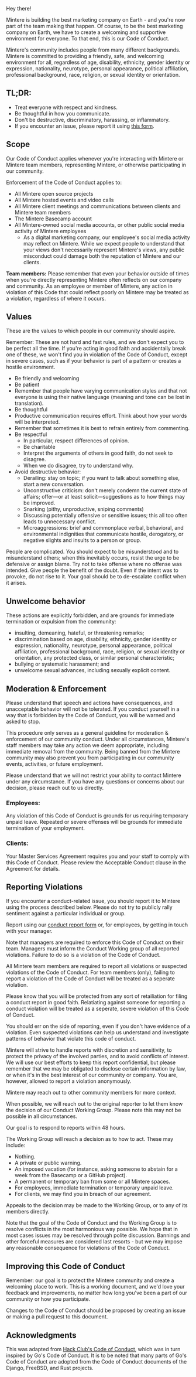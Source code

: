 Hey there!

Mintere is building the best marketing company on Earth - and you're now part of the team making that happen. Of course, to be the best marketing company on Earth, we have to create a welcoming and supportive environment for everyone. To that end, this is our Code of Conduct.

Mintere's community includes people from many different backgrounds. Mintere is committed to providing a friendly, safe, and welcoming environment for all, regardless of age, disability, ethnicity, gender identity or expression, nationality, neurotype, personal appearance, political affiliation, professional background, race, religion, or sexual identity or orientation.

## TL;DR:

- Treat everyone with respect and kindness.
- Be thoughtful in how you communicate.
- Don't be destructive, discriminatory, harassing, or inflammatory.
- If you encounter an issue, please report it using [this form][report-form].

## Scope

Our Code of Conduct applies whenever you're interacting with Mintere or Mintere team members, representing Mintere,
or otherwise participating in our community.

Enforcement of the Code of Conduct applies to:
- All Mintere open source projects
- All Mintere hosted events and video calls
- All Mintere client meetings and communications between clients and Mintere team members
- The Mintere Basecamp account
- All Mintere-owned social media accounts, or other public social media activity of Mintere employees
    - As a digital marketing company, our employee's social media activity may reflect on Mintere.
      While we expect people to understand that your views don't necessarily represent Mintere's views,
      any public misconduct could damage both the reputation of Mintere and our clients.

**Team members:** Please remember that even your behavior outside of times when you're directly representing
Mintere often reflects on our company and community. As an employee or member of Mintere, any action in
violation of this Code that could reflect poorly on Mintere may be treated as a violation, regardless of where it occurs.

## Values

These are the values to which people in our community should aspire. 

Remember: These are not hard and fast rules, and we don't expect you to be perfect all the time. If you're acting in
good faith and accidentally break one of these, we won't find you in violation of the Code of Conduct, except in severe cases,
such as if your behavior is part of a pattern or creates a hostile environment.

- Be friendly and welcoming
- Be patient
- Remember that people have varying communication styles and that not everyone is using their native language
  (meaning and tone can be lost in translation).
- Be thoughtful
- Productive communication requires effort. Think about how your words will be interpreted.
- Remember that sometimes it is best to refrain entirely from commenting.
- Be respectful
  - In particular, respect differences of opinion.
  - Be charitable
  - Interpret the arguments of others in good faith, do not seek to disagree.
  - When we do disagree, try to understand why.
- Avoid destructive behavior:
  - Derailing: stay on topic; if you want to talk about something else, start a new conversation.
  - Unconstructive criticism: don't merely condemn the current state of affairs; offer—or at least
     solicit—suggestions as to how things may be improved.
  - Snarking (pithy, unproductive, sniping comments)
  - Discussing potentially offensive or sensitive issues; this all too often leads to unnecessary conflict.
  - Microaggressions: brief and commonplace verbal, behavioral, and environmental indignities that communicate
    hostile, derogatory, or negative slights and insults to a person or group.

People are complicated. You should expect to be misunderstood and to misunderstand others; when this inevitably occurs, resist the urge to be defensive or assign blame. Try not to take offense where no offense was intended. Give people the benefit of the doubt. Even if the intent was to provoke, do not rise to it. Your goal should be to de-escalate conflict when it arises.

## Unwelcome behavior

These actions are explicitly forbidden, and are grounds for immediate termination or expulsion from the community:

- insulting, demeaning, hateful, or threatening remarks;
- discrimination based on age, disability, ethnicity, gender identity or expression,
  nationality, neurotype, personal appearance, political affiliation, professional background,
  race, religion, or sexual identity or orientation, any protected class, or similar personal characteristic;
- bullying or systematic harassment; and
- unwelcome sexual advances, including sexually explicit content.

## Moderation & Enforcement

Please understand that speech and actions have consequences, and unacceptable behavior will not be tolerated.
If you conduct yourself in a way that is forbidden by the Code of Conduct, you will be warned and asked to stop.

This procedure only serves as a general guideline for moderation & enforcement of our community conduct.
Under all circumstances, Mintere's staff members may take any action we deem appropriate, including immediate removal
from the community. Being banned from the Mintere community may also prevent you from participating in our community
events, activities, or future employment.

Please understand that we will not restrict your ability to contact Mintere under any circumstance.
If you have any questions or concerns about our decision, please reach out to us directly.

### Employees:

Any violation of this Code of Conduct is grounds for us requiring temporary unpaid leave.
Repeated or severe offenses will be grounds for immediate termination of your employment.

### Clients: 

Your Master Services Agreement requires you and your staff to comply with this Code of Conduct. Please review
the Acceptable Conduct clause in the Agreement for details.

## Reporting Violations

If you encounter a conduct-related issue, you should report it to Mintere using the process described below.
Please do not try to publicly rally sentiment against a particular individual or group.

Report using our [conduct report form][report-form] or, for employees, by getting in touch with your manager.

Note that managers are required to enforce this Code of Conduct on their team. Managers must inform the Conduct
Working group of all reported violations. Failure to do so is a violation of the Code of Conduct.

All Mintere team members are required to report all violations or suspected violations of the Code of Conduct.
For team members (only), failing to report a violation of the Code of Conduct will be treated as a seperate violation.

Please know that you will be protected from any sort of retailiation for filing a conduct report in good faith.
Relatiating against someone for reporting a conduct violation will be treated as a seperate, severe violation of this
Code of Conduct.

You should err on the side of reporting, even if you don't have evidence of a violation. Even suspected violations
can help us understand and investigate patterns of behavior that violate this code of conduct.

Mintere will strive to handle reports with discretion and sensitivity, to protect the privacy of the involved parties,
and to avoid conflicts of interest. We will use our best efforts to keep this report confidential, but please remember
that we may be obligated to disclose certain information by law, or when it's in the best interest of our community or
company. You are, however, allowed to report a violation anonymously.

Mintere may reach out to other community members for more context.

When possible, we will reach out to the original reporter to let them know the decision of our Conduct Working Group.
Please note this may not be possible in all circumstances.

Our goal is to respond to reports within 48 hours.

The Working Group will reach a decision as to how to act. These may include:
  - Nothing.
  - A private or public warning.
  - An imposed vacation (for instance, asking someone to abstain for a week from the Basecamp or a GitHub project).
  - A permanent or temporary ban from some or all Mintere spaces.
  - For employees, immediate termination or temporary unpaid leave.
  - For clients, we may find you in breach of our agreement.

Appeals to the decision may be made to the Working Group, or to any of its members directly.

Note that the goal of the Code of Conduct and the Working Group is to resolve conflicts in the most harmonious way possible.
We hope that in most cases issues may be resolved through polite discussion. Bannings and other forceful measures are considered
last resorts - but we may impose any reasonable consequence for violations of the Code of Conduct.

## Improving this Code of Conduct

Remember: our goal is to protect the Mintere community and create a welcoming place to work. This is a working document, and we'd love
your feedback and improvements, no matter how long you've been a part of our community or how you participate.

Changes to the Code of Conduct should be proposed by creating an issue or making a pull request to this document.

## Acknowledgments

This was adapted from [Hack Club's Code of Conduct][hc], which was in turn inspired by Go's Code of Conduct. It is to be noted that many parts of Go's Code of Conduct are adopted from the Code of Conduct documents of the Django, FreeBSD, and Rust projects.

[hc]: https://hackclub.com/conduct/
[report-form]: https://docs.google.com/forms/d/e/1FAIpQLSdJAschuM3lNl5_TVLqYQnqS0qDkiuqhSivrttvOcOP4oF-Ew/viewform?usp=sf_link
